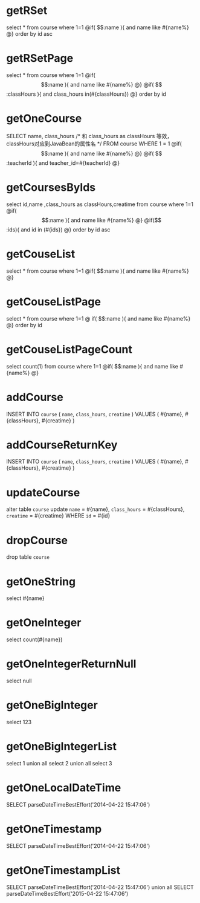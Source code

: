 getRSet
====
select * from course where 1=1 
@if( $$:name ){ 
and name like #{name%} 
@} 
order by id asc

getRSetPage
====
select * from course where 1=1 
@if( $$:name ){ 
and name like #{name%}
@}
@if( $$:classHours ){ 
and class_hours in(#{classHours})
@} 
order by id

getOneCourse
===
SELECT name, class_hours 
/* 和 class_hours as classHours 等效，classHours对应到JavaBean的属性名 */ 
FROM course WHERE 1 = 1 
@if( $$:name ){ 
and name like #{name%} 
@} 
@if( $$:teacherId ){ 
and teacher_id=#{teacherId}
@}

getCoursesByIds
===
select id,name ,class_hours as classHours,creatime from course where 1=1 
@if( $$:name ){  
and name like #{name%} 
@} 
@if($$:ids){ 
and id in (#{ids})
@} 
order by id asc

getCouseList
====
select * from course where 1=1 
@if( $$:name ){ 
and name like #{name%} 
@}

getCouseListPage
====
select * from course where 1=1 
@ if( $$:name ){ 
and name like #{name%} 
@}
order by id

getCouseListPageCount
====
select count(1) from course where 1=1 
@if( $$:name ){
and name like #{name%}
@}


addCourse
====
INSERT INTO `course` (
`name`,
`class_hours`,
`creatime`
)
VALUES
(
#{name},
#{classHours},
#{creatime}
)


addCourseReturnKey
====
INSERT INTO `course` (
`name`,
`class_hours`,
`creatime`
)
VALUES
(
#{name},
#{classHours},
#{creatime}
)

updateCourse
====
alter table `course`
update
`name` = #{name},
`class_hours` = #{classHours},
`creatime` = #{creatime} WHERE `id` = #{id}

dropCourse
====
drop table `course`

getOneString
===
select #{name}

getOneInteger
===
select count(#{name})

getOneIntegerReturnNull
===
select null

getOneBigInteger
===
select 123

getOneBigIntegerList
===
select 1 
union all 
select 2 
union all 
select 3

getOneLocalDateTime
===
SELECT parseDateTimeBestEffort('2014-04-22 15:47:06')

getOneTimestamp
===
SELECT parseDateTimeBestEffort('2014-04-22 15:47:06')

getOneTimestampList
===
SELECT parseDateTimeBestEffort('2014-04-22 15:47:06')
union all SELECT parseDateTimeBestEffort('2015-04-22 15:47:06')

